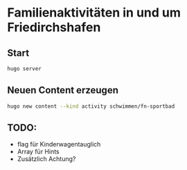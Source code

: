 # Familienaktivitäten in und um Friedirchshafen

## Start
```sh
hugo server
```

## Neuen Content erzeugen
```sh
hugo new content --kind activity schwimmen/fn-sportbad  
```


## TODO:
 - flag für Kinderwagentauglich
 - Array für Hints
 - Zusätzlich Achtung?